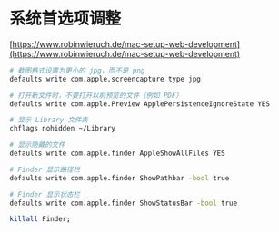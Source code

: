 # 系统首选项调整

[https://www.robinwieruch.de/mac-setup-web-development](https://www.robinwieruch.de/mac-setup-web-development)

```bash
# 截图格式设置为更小的 jpg，而不是 png
defaults write com.apple.screencapture type jpg

# 打开新文件时，不要打开以前预览的文件（例如 PDF）
defaults write com.apple.Preview ApplePersistenceIgnoreState YES

# 显示 Library 文件夹
chflags nohidden ~/Library

# 显示隐藏的文件
defaults write com.apple.finder AppleShowAllFiles YES

# Finder 显示路径栏
defaults write com.apple.finder ShowPathbar -bool true

# Finder 显示状态栏
defaults write com.apple.finder ShowStatusBar -bool true

killall Finder;
```
